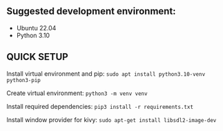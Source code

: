## Suggested development environment:

- Ubuntu 22.04
- Python 3.10

## QUICK SETUP

Install virtual environment and pip:
`sudo apt install python3.10-venv python3-pip`

Create virtual environment:
`python3 -m venv venv`

Install required dependencies:
`pip3 install -r requirements.txt`

Install window provider for kivy:
`sudo apt-get install libsdl2-image-dev`